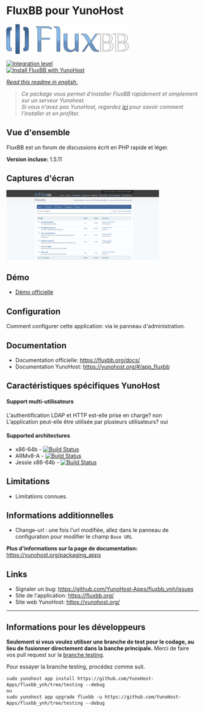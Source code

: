 # FluxBB pour YunoHost

![fluxbb_logo](sources/images/fluxbb_logo.png)


[![Integration level](https://dash.yunohost.org/integration/FluxBB.svg)](https://dash.yunohost.org/appci/app/fluxbb)  
[![Install FluxBB with YunoHost](https://install-app.yunohost.org/install-with-yunohost.png)](https://install-app.yunohost.org/?app=fluxbb)

*[Read this readme in english.](./README.md)* 

> *Ce package vous permet d'installer FluxBB rapidement et simplement sur un serveur Yunohost.  
Si vous n'avez pas YunoHost, regardez [ici](https://yunohost.org/#/install) pour savoir comment l'installer et en profiter.*

## Vue d'ensemble

FluxBB est un forum de discussions écrit en PHP rapide et léger.

**Version incluse:** 1.5.11

## Captures d'écran

![fluxbb_screenshot](sources/images/fluxbb_screenshot.png)

## Démo

* [Démo officielle](https://fluxbb.org/forums/index.php)

## Configuration

Comment configurer cette application: via le panneau d'administration.

## Documentation

 * Documentation officielle: https://fluxbb.org/docs/
 * Documentation YunoHost: https://yunohost.org/#/app_fluxbb

## Caractéristiques spécifiques YunoHost

#### Support multi-utilisateurs

L'authentification LDAP et HTTP est-elle prise en charge? non  
L'application peut-elle être utilisée par plusieurs utilisateurs? oui

#### Supported architectures

* x86-64b - [![Build Status](https://ci-apps.yunohost.org/ci/logs/fluxbb%20%28Community%29.svg)](https://ci-apps.yunohost.org/ci/apps/fluxbb/)
* ARMv8-A - [![Build Status](https://ci-apps-arm.yunohost.org/ci/logs/fluxbb%20%28Community%29.svg)](https://ci-apps-arm.yunohost.org/ci/apps/fluxbb/)
* Jessie x86-64b - [![Build Status](https://ci-stretch.nohost.me/ci/logs/fluxbb%20%28Community%29.svg)](https://ci-stretch.nohost.me/ci/apps/fluxbb/)

## Limitations

* Limitations connues.

## Informations additionnelles

* Change-url : une fois l'url modifiée, allez dans le panneau de configuration pour modifier le champ `Base URL`

**Plus d'informations sur la page de documentation:**  
https://yunohost.org/packaging_apps

## Links

 * Signaler un bug: https://github.com/YunoHost-Apps/fluxbb_ynh/issues
 * Site de l'application: https://fluxbb.org/
 * Site web YunoHost: https://yunohost.org/

---

Informations pour les développeurs
----------------

**Seulement si vous voulez utiliser une branche de test pour le codage, au lieu de fusionner directement dans la banche principale.**
Merci de faire vos pull request sur la [branche testing](https://github.com/YunoHost-Apps/fluxbb_ynh/tree/testing).

Pour essayer la branche testing, procédez comme suit.
```
sudo yunohost app install https://github.com/YunoHost-Apps/fluxbb_ynh/tree/testing --debug
ou
sudo yunohost app upgrade fluxbb -u https://github.com/YunoHost-Apps/fluxbb_ynh/tree/testing --debug
```
